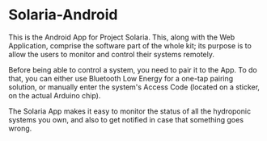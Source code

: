 # Solaria-Android
This is the Android App for Project Solaria. This, along with the Web Application, 
comprise the software part of the whole kit; its purpose is to allow the users 
to monitor and control their systems remotely.

Before being able to control a system, you need to pair it to the App. To do that,
you can either use Bluetooth Low Energy for a one-tap pairing solution, or manually
enter the system's Access Code (located on a sticker, on the actual Arduino chip).

The Solaria App makes it easy to monitor the status of all the hydroponic systems
you own, and also to get notified in case that something goes wrong.
